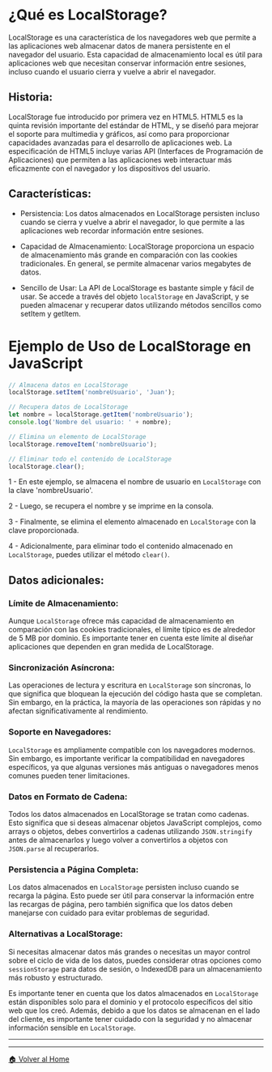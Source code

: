 # ¿Qué es LocalStorage?

LocalStorage es una característica de los navegadores web que permite a las aplicaciones web almacenar datos de manera persistente en el navegador del usuario. Esta capacidad de almacenamiento local es útil para aplicaciones web que necesitan conservar información entre sesiones, incluso cuando el usuario cierra y vuelve a abrir el navegador.


## Historia:
LocalStorage fue introducido por primera vez en HTML5. HTML5 es la quinta revisión importante del estándar de HTML, y se diseñó para mejorar el soporte para multimedia y gráficos, así como para proporcionar capacidades avanzadas para el desarrollo de aplicaciones web. La especificación de HTML5 incluye varias API (Interfaces de Programación de Aplicaciones) que permiten a las aplicaciones web interactuar más eficazmente con el navegador y los dispositivos del usuario.


## Características:

- Persistencia: Los datos almacenados en LocalStorage persisten incluso cuando se cierra y vuelve a abrir el navegador, lo que permite a las aplicaciones web recordar información entre sesiones.

- Capacidad de Almacenamiento: LocalStorage proporciona un espacio de almacenamiento más grande en comparación con las cookies tradicionales. En general, se permite almacenar varios megabytes de datos.

- Sencillo de Usar: La API de LocalStorage es bastante simple y fácil de usar. Se accede a través del objeto ``localStorage`` en JavaScript, y se pueden almacenar y recuperar datos utilizando métodos sencillos como setItem y getItem.


# Ejemplo de Uso de LocalStorage en JavaScript

```javascript
// Almacena datos en LocalStorage
localStorage.setItem('nombreUsuario', 'Juan');

// Recupera datos de LocalStorage
let nombre = localStorage.getItem('nombreUsuario');
console.log('Nombre del usuario: ' + nombre);

// Elimina un elemento de LocalStorage
localStorage.removeItem('nombreUsuario');

// Eliminar todo el contenido de LocalStorage
localStorage.clear();
```

1 - En este ejemplo, se almacena el nombre de usuario en `LocalStorage` con la clave 'nombreUsuario'. 

2 - Luego, se recupera el nombre y se imprime en la consola. 

3 - Finalmente, se elimina el elemento almacenado en `LocalStorage` con la clave proporcionada.

4 - Adicionalmente, para eliminar todo el contenido almacenado en `LocalStorage`, puedes utilizar el método `clear()`.

## Datos adicionales: 

### Límite de Almacenamiento:

Aunque `LocalStorage` ofrece más capacidad de almacenamiento en comparación con las cookies tradicionales, el límite típico es de alrededor de 5 MB por dominio. Es importante tener en cuenta este límite al diseñar aplicaciones que dependen en gran medida de LocalStorage.

### Sincronización Asíncrona:

Las operaciones de lectura y escritura en `LocalStorage` son síncronas, lo que significa que bloquean la ejecución del código hasta que se completan. Sin embargo, en la práctica, la mayoría de las operaciones son rápidas y no afectan significativamente al rendimiento.

### Soporte en Navegadores:

`LocalStorage` es ampliamente compatible con los navegadores modernos. Sin embargo, es importante verificar la compatibilidad en navegadores específicos, ya que algunas versiones más antiguas o navegadores menos comunes pueden tener limitaciones.

### Datos en Formato de Cadena:

Todos los datos almacenados en LocalStorage se tratan como cadenas. Esto significa que si deseas almacenar objetos JavaScript complejos, como arrays o objetos, debes convertirlos a cadenas utilizando `JSON.stringify` antes de almacenarlos y luego volver a convertirlos a objetos con `JSON.parse` al recuperarlos.

### Persistencia a Página Completa:

Los datos almacenados en `LocalStorage` persisten incluso cuando se recarga la página. Esto puede ser útil para conservar la información entre las recargas de página, pero también significa que los datos deben manejarse con cuidado para evitar problemas de seguridad.

### Alternativas a LocalStorage:

Si necesitas almacenar datos más grandes o necesitas un mayor control sobre el ciclo de vida de los datos, puedes considerar otras opciones como `sessionStorage` para datos de sesión, o IndexedDB para un almacenamiento más robusto y estructurado.

Es importante tener en cuenta que los datos almacenados en `LocalStorage` están disponibles solo para el dominio y el protocolo específicos del sitio web que los creó. Además, debido a que los datos se almacenan en el lado del cliente, es importante tener cuidado con la seguridad y no almacenar información sensible en `LocalStorage`.

---
---

[🏠 Volver al Home](../README.md)